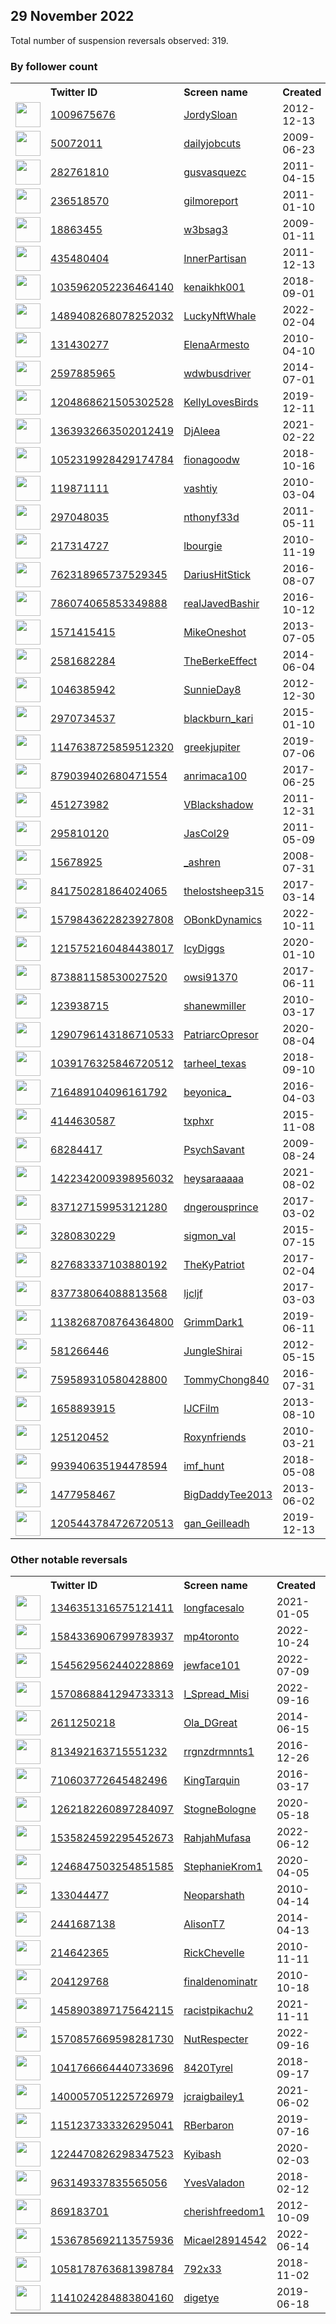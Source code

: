 
## 29 November 2022
Total number of suspension reversals observed: 319.

### By follower count
<table><tr><th></th><th align="left">Twitter ID</th><th align="left">Screen name</th>
<th align="left">Created</th><th align="left">Status</th><th align="left">Suspended</th><th align="left">Followers</th>
<tr><td><a href="https://pbs.twimg.com/profile_images/1636625734159433731/coMmCqbE_normal.jpg"><img src="https://pbs.twimg.com/profile_images/1636625734159433731/coMmCqbE_normal.jpg" width="40px" height="40px" align="center"/></a></td><td><a href="https://twitter.com/intent/user?user_id=1009675676">1009675676</a></td><td><a href="https://twitter.com/JordySloan">JordySloan</a></td><td>2012-12-13</td><td align="center"></td><td></td><td>62039</td></tr>
<tr><td><a href="https://pbs.twimg.com/profile_images/880540713141907456/kv0cv7Yy_normal.jpg"><img src="https://pbs.twimg.com/profile_images/880540713141907456/kv0cv7Yy_normal.jpg" width="40px" height="40px" align="center"/></a></td><td><a href="https://twitter.com/intent/user?user_id=50072011">50072011</a></td><td><a href="https://twitter.com/dailyjobcuts">dailyjobcuts</a></td><td>2009-06-23</td><td align="center"></td><td></td><td>25576</td></tr>
<tr><td><a href="https://pbs.twimg.com/profile_images/1640783152095305740/cPvCE9-7_normal.jpg"><img src="https://pbs.twimg.com/profile_images/1640783152095305740/cPvCE9-7_normal.jpg" width="40px" height="40px" align="center"/></a></td><td><a href="https://twitter.com/intent/user?user_id=282761810">282761810</a></td><td><a href="https://twitter.com/gusvasquezc">gusvasquezc</a></td><td>2011-04-15</td><td align="center"></td><td></td><td>23744</td></tr>
<tr><td><a href="https://pbs.twimg.com/profile_images/1524131110069805056/32LfUmaW_normal.jpg"><img src="https://pbs.twimg.com/profile_images/1524131110069805056/32LfUmaW_normal.jpg" width="40px" height="40px" align="center"/></a></td><td><a href="https://twitter.com/intent/user?user_id=236518570">236518570</a></td><td><a href="https://twitter.com/gilmoreport">gilmoreport</a></td><td>2011-01-10</td><td align="center"></td><td>2022-10-28</td><td>23409</td></tr>
<tr><td><a href="https://pbs.twimg.com/profile_images/1598187077488635904/9uSuq0Pd_normal.jpg"><img src="https://pbs.twimg.com/profile_images/1598187077488635904/9uSuq0Pd_normal.jpg" width="40px" height="40px" align="center"/></a></td><td><a href="https://twitter.com/intent/user?user_id=18863455">18863455</a></td><td><a href="https://twitter.com/w3bsag3">w3bsag3</a></td><td>2009-01-11</td><td align="center"></td><td></td><td>9845</td></tr>
<tr><td><a href="https://pbs.twimg.com/profile_images/945729001154367488/DOL8EK6H_normal.jpg"><img src="https://pbs.twimg.com/profile_images/945729001154367488/DOL8EK6H_normal.jpg" width="40px" height="40px" align="center"/></a></td><td><a href="https://twitter.com/intent/user?user_id=435480404">435480404</a></td><td><a href="https://twitter.com/InnerPartisan">InnerPartisan</a></td><td>2011-12-13</td><td align="center">🚫</td><td></td><td>8501</td></tr>
<tr><td><a href="https://pbs.twimg.com/profile_images/1658604855307452417/0KG2bU1Y_normal.jpg"><img src="https://pbs.twimg.com/profile_images/1658604855307452417/0KG2bU1Y_normal.jpg" width="40px" height="40px" align="center"/></a></td><td><a href="https://twitter.com/intent/user?user_id=1035962052236464140">1035962052236464140</a></td><td><a href="https://twitter.com/kenaikhk001">kenaikhk001</a></td><td>2018-09-01</td><td align="center"></td><td></td><td>7837</td></tr>
<tr><td><a href="https://pbs.twimg.com/profile_images/1556564140617265154/DQ5nh7nn_normal.jpg"><img src="https://pbs.twimg.com/profile_images/1556564140617265154/DQ5nh7nn_normal.jpg" width="40px" height="40px" align="center"/></a></td><td><a href="https://twitter.com/intent/user?user_id=1489408268078252032">1489408268078252032</a></td><td><a href="https://twitter.com/LuckyNftWhale">LuckyNftWhale</a></td><td>2022-02-04</td><td align="center"></td><td>2022-11-09</td><td>7474</td></tr>
<tr><td><a href="https://pbs.twimg.com/profile_images/1568673207523180549/6CH3TXxW_normal.jpg"><img src="https://pbs.twimg.com/profile_images/1568673207523180549/6CH3TXxW_normal.jpg" width="40px" height="40px" align="center"/></a></td><td><a href="https://twitter.com/intent/user?user_id=131430277">131430277</a></td><td><a href="https://twitter.com/ElenaArmesto">ElenaArmesto</a></td><td>2010-04-10</td><td align="center"></td><td>2022-10-28</td><td>6638</td></tr>
<tr><td><a href="https://pbs.twimg.com/profile_images/1305673734838198272/p-2RXLuF_normal.jpg"><img src="https://pbs.twimg.com/profile_images/1305673734838198272/p-2RXLuF_normal.jpg" width="40px" height="40px" align="center"/></a></td><td><a href="https://twitter.com/intent/user?user_id=2597885965">2597885965</a></td><td><a href="https://twitter.com/wdwbusdriver">wdwbusdriver</a></td><td>2014-07-01</td><td align="center"></td><td></td><td>5511</td></tr>
<tr><td><a href="https://pbs.twimg.com/profile_images/1598495501208338432/balaRoWQ_normal.jpg"><img src="https://pbs.twimg.com/profile_images/1598495501208338432/balaRoWQ_normal.jpg" width="40px" height="40px" align="center"/></a></td><td><a href="https://twitter.com/intent/user?user_id=1204868621505302528">1204868621505302528</a></td><td><a href="https://twitter.com/KellyLovesBirds">KellyLovesBirds</a></td><td>2019-12-11</td><td align="center"></td><td>2022-11-04</td><td>5221</td></tr>
<tr><td><a href="https://pbs.twimg.com/profile_images/1363933051789717505/GaYS0UEz_normal.jpg"><img src="https://pbs.twimg.com/profile_images/1363933051789717505/GaYS0UEz_normal.jpg" width="40px" height="40px" align="center"/></a></td><td><a href="https://twitter.com/intent/user?user_id=1363932663502012419">1363932663502012419</a></td><td><a href="https://twitter.com/DjAleea">DjAleea</a></td><td>2021-02-22</td><td align="center"></td><td>2022-11-26</td><td>4977</td></tr>
<tr><td><a href="https://pbs.twimg.com/profile_images/1597749847288942592/jg6JWfyk_normal.jpg"><img src="https://pbs.twimg.com/profile_images/1597749847288942592/jg6JWfyk_normal.jpg" width="40px" height="40px" align="center"/></a></td><td><a href="https://twitter.com/intent/user?user_id=1052319928429174784">1052319928429174784</a></td><td><a href="https://twitter.com/fionagoodw">fionagoodw</a></td><td>2018-10-16</td><td align="center"></td><td></td><td>4783</td></tr>
<tr><td><a href="https://pbs.twimg.com/profile_images/1490782148630040577/nmgtqORl_normal.jpg"><img src="https://pbs.twimg.com/profile_images/1490782148630040577/nmgtqORl_normal.jpg" width="40px" height="40px" align="center"/></a></td><td><a href="https://twitter.com/intent/user?user_id=119871111">119871111</a></td><td><a href="https://twitter.com/vashtiy">vashtiy</a></td><td>2010-03-04</td><td align="center"></td><td>2022-11-27</td><td>4730</td></tr>
<tr><td><a href="https://pbs.twimg.com/profile_images/1598531802481598464/RyMBGfDE_normal.jpg"><img src="https://pbs.twimg.com/profile_images/1598531802481598464/RyMBGfDE_normal.jpg" width="40px" height="40px" align="center"/></a></td><td><a href="https://twitter.com/intent/user?user_id=297048035">297048035</a></td><td><a href="https://twitter.com/nthonyf33d">nthonyf33d</a></td><td>2011-05-11</td><td align="center"></td><td></td><td>4727</td></tr>
<tr><td><a href="https://pbs.twimg.com/profile_images/1024354448158679041/f0pisQjN_normal.jpg"><img src="https://pbs.twimg.com/profile_images/1024354448158679041/f0pisQjN_normal.jpg" width="40px" height="40px" align="center"/></a></td><td><a href="https://twitter.com/intent/user?user_id=217314727">217314727</a></td><td><a href="https://twitter.com/lbourgie">lbourgie</a></td><td>2010-11-19</td><td align="center">🔒</td><td></td><td>4558</td></tr>
<tr><td><a href="https://pbs.twimg.com/profile_images/1597624137622716416/feUqI1Ww_normal.jpg"><img src="https://pbs.twimg.com/profile_images/1597624137622716416/feUqI1Ww_normal.jpg" width="40px" height="40px" align="center"/></a></td><td><a href="https://twitter.com/intent/user?user_id=762318965737529345">762318965737529345</a></td><td><a href="https://twitter.com/DariusHitStick">DariusHitStick</a></td><td>2016-08-07</td><td align="center"></td><td></td><td>4525</td></tr>
<tr><td><a href="https://pbs.twimg.com/profile_images/1459613502100975618/PtABZ_-W_normal.jpg"><img src="https://pbs.twimg.com/profile_images/1459613502100975618/PtABZ_-W_normal.jpg" width="40px" height="40px" align="center"/></a></td><td><a href="https://twitter.com/intent/user?user_id=786074065853349888">786074065853349888</a></td><td><a href="https://twitter.com/realJavedBashir">realJavedBashir</a></td><td>2016-10-12</td><td align="center"></td><td>2022-11-08</td><td>4467</td></tr>
<tr><td><a href="https://pbs.twimg.com/profile_images/851068739852263425/5x2w36Et_normal.jpg"><img src="https://pbs.twimg.com/profile_images/851068739852263425/5x2w36Et_normal.jpg" width="40px" height="40px" align="center"/></a></td><td><a href="https://twitter.com/intent/user?user_id=1571415415">1571415415</a></td><td><a href="https://twitter.com/MikeOneshot">MikeOneshot</a></td><td>2013-07-05</td><td align="center"></td><td></td><td>4416</td></tr>
<tr><td><a href="https://pbs.twimg.com/profile_images/914384746741985280/Mhm40efN_normal.jpg"><img src="https://pbs.twimg.com/profile_images/914384746741985280/Mhm40efN_normal.jpg" width="40px" height="40px" align="center"/></a></td><td><a href="https://twitter.com/intent/user?user_id=2581682284">2581682284</a></td><td><a href="https://twitter.com/TheBerkeEffect">TheBerkeEffect</a></td><td>2014-06-04</td><td align="center"></td><td></td><td>4381</td></tr>
<tr><td><a href="https://pbs.twimg.com/profile_images/1456391535361150980/zw4y0DCi_normal.jpg"><img src="https://pbs.twimg.com/profile_images/1456391535361150980/zw4y0DCi_normal.jpg" width="40px" height="40px" align="center"/></a></td><td><a href="https://twitter.com/intent/user?user_id=1046385942">1046385942</a></td><td><a href="https://twitter.com/SunnieDay8">SunnieDay8</a></td><td>2012-12-30</td><td align="center"></td><td>2022-08-11</td><td>4142</td></tr>
<tr><td><a href="https://pbs.twimg.com/profile_images/1070728948869464065/rlrE2ZlZ_normal.jpg"><img src="https://pbs.twimg.com/profile_images/1070728948869464065/rlrE2ZlZ_normal.jpg" width="40px" height="40px" align="center"/></a></td><td><a href="https://twitter.com/intent/user?user_id=2970734537">2970734537</a></td><td><a href="https://twitter.com/blackburn_kari">blackburn_kari</a></td><td>2015-01-10</td><td align="center"></td><td>2022-02-13</td><td>4102</td></tr>
<tr><td><a href="https://pbs.twimg.com/profile_images/1621346594380472321/wdEu_Ezo_normal.jpg"><img src="https://pbs.twimg.com/profile_images/1621346594380472321/wdEu_Ezo_normal.jpg" width="40px" height="40px" align="center"/></a></td><td><a href="https://twitter.com/intent/user?user_id=1147638725859512320">1147638725859512320</a></td><td><a href="https://twitter.com/greekjupiter">greekjupiter</a></td><td>2019-07-06</td><td align="center">🔒</td><td></td><td>4016</td></tr>
<tr><td><a href="https://pbs.twimg.com/profile_images/1563937121471176704/AGZXEAXi_normal.jpg"><img src="https://pbs.twimg.com/profile_images/1563937121471176704/AGZXEAXi_normal.jpg" width="40px" height="40px" align="center"/></a></td><td><a href="https://twitter.com/intent/user?user_id=879039402680471554">879039402680471554</a></td><td><a href="https://twitter.com/anrimaca100">anrimaca100</a></td><td>2017-06-25</td><td align="center"></td><td>2022-10-10</td><td>3972</td></tr>
<tr><td><a href="https://pbs.twimg.com/profile_images/2211388965/vincent_B_normal.jpg"><img src="https://pbs.twimg.com/profile_images/2211388965/vincent_B_normal.jpg" width="40px" height="40px" align="center"/></a></td><td><a href="https://twitter.com/intent/user?user_id=451273982">451273982</a></td><td><a href="https://twitter.com/VBlackshadow">VBlackshadow</a></td><td>2011-12-31</td><td align="center"></td><td></td><td>3585</td></tr>
<tr><td><a href="https://pbs.twimg.com/profile_images/1459823263002071046/zgvCtob3_normal.jpg"><img src="https://pbs.twimg.com/profile_images/1459823263002071046/zgvCtob3_normal.jpg" width="40px" height="40px" align="center"/></a></td><td><a href="https://twitter.com/intent/user?user_id=295810120">295810120</a></td><td><a href="https://twitter.com/JasCol29">JasCol29</a></td><td>2011-05-09</td><td align="center"></td><td>2022-10-14</td><td>3330</td></tr>
<tr><td><a href="https://pbs.twimg.com/profile_images/1642717836467634182/ijtEGBTx_normal.jpg"><img src="https://pbs.twimg.com/profile_images/1642717836467634182/ijtEGBTx_normal.jpg" width="40px" height="40px" align="center"/></a></td><td><a href="https://twitter.com/intent/user?user_id=15678925">15678925</a></td><td><a href="https://twitter.com/_ashren">_ashren</a></td><td>2008-07-31</td><td align="center">🔒</td><td></td><td>3149</td></tr>
<tr><td><a href="https://pbs.twimg.com/profile_images/1086040962135146496/9fCdwX4I_normal.jpg"><img src="https://pbs.twimg.com/profile_images/1086040962135146496/9fCdwX4I_normal.jpg" width="40px" height="40px" align="center"/></a></td><td><a href="https://twitter.com/intent/user?user_id=841750281864024065">841750281864024065</a></td><td><a href="https://twitter.com/thelostsheep315">thelostsheep315</a></td><td>2017-03-14</td><td align="center">🔒</td><td></td><td>3053</td></tr>
<tr><td><a href="https://pbs.twimg.com/profile_images/1659297106497007629/409kzh9r_normal.jpg"><img src="https://pbs.twimg.com/profile_images/1659297106497007629/409kzh9r_normal.jpg" width="40px" height="40px" align="center"/></a></td><td><a href="https://twitter.com/intent/user?user_id=1579843622823927808">1579843622823927808</a></td><td><a href="https://twitter.com/OBonkDynamics">OBonkDynamics</a></td><td>2022-10-11</td><td align="center"></td><td>2022-11-18</td><td>3034</td></tr>
<tr><td><a href="https://pbs.twimg.com/profile_images/1649165816200347648/kzLKu1RR_normal.jpg"><img src="https://pbs.twimg.com/profile_images/1649165816200347648/kzLKu1RR_normal.jpg" width="40px" height="40px" align="center"/></a></td><td><a href="https://twitter.com/intent/user?user_id=1215752160484438017">1215752160484438017</a></td><td><a href="https://twitter.com/IcyDiggs">IcyDiggs</a></td><td>2020-01-10</td><td align="center"></td><td></td><td>2488</td></tr>
<tr><td><a href="https://pbs.twimg.com/profile_images/1029851537944862720/VoD-qUvg_normal.jpg"><img src="https://pbs.twimg.com/profile_images/1029851537944862720/VoD-qUvg_normal.jpg" width="40px" height="40px" align="center"/></a></td><td><a href="https://twitter.com/intent/user?user_id=873881158530027520">873881158530027520</a></td><td><a href="https://twitter.com/owsi91370">owsi91370</a></td><td>2017-06-11</td><td align="center"></td><td></td><td>2446</td></tr>
<tr><td><a href="https://pbs.twimg.com/profile_images/913203669935558656/XNAru-jo_normal.jpg"><img src="https://pbs.twimg.com/profile_images/913203669935558656/XNAru-jo_normal.jpg" width="40px" height="40px" align="center"/></a></td><td><a href="https://twitter.com/intent/user?user_id=123938715">123938715</a></td><td><a href="https://twitter.com/shanewmiller">shanewmiller</a></td><td>2010-03-17</td><td align="center"></td><td></td><td>2382</td></tr>
<tr><td><a href="https://pbs.twimg.com/profile_images/1325089461529677826/WgdNoHsQ_normal.jpg"><img src="https://pbs.twimg.com/profile_images/1325089461529677826/WgdNoHsQ_normal.jpg" width="40px" height="40px" align="center"/></a></td><td><a href="https://twitter.com/intent/user?user_id=1290796143186710533">1290796143186710533</a></td><td><a href="https://twitter.com/PatriarcOpresor">PatriarcOpresor</a></td><td>2020-08-04</td><td align="center"></td><td></td><td>2251</td></tr>
<tr><td><a href="https://pbs.twimg.com/profile_images/1054131693756538886/y6E4kDnD_normal.jpg"><img src="https://pbs.twimg.com/profile_images/1054131693756538886/y6E4kDnD_normal.jpg" width="40px" height="40px" align="center"/></a></td><td><a href="https://twitter.com/intent/user?user_id=1039176325846720512">1039176325846720512</a></td><td><a href="https://twitter.com/tarheel_texas">tarheel_texas</a></td><td>2018-09-10</td><td align="center"></td><td></td><td>2215</td></tr>
<tr><td><a href="https://pbs.twimg.com/profile_images/1015600495845658624/HOZZNKkQ_normal.jpg"><img src="https://pbs.twimg.com/profile_images/1015600495845658624/HOZZNKkQ_normal.jpg" width="40px" height="40px" align="center"/></a></td><td><a href="https://twitter.com/intent/user?user_id=716489104096161792">716489104096161792</a></td><td><a href="https://twitter.com/beyonica_">beyonica_</a></td><td>2016-04-03</td><td align="center"></td><td></td><td>2148</td></tr>
<tr><td><a href="https://pbs.twimg.com/profile_images/1597697221331394562/0gMx6TXN_normal.jpg"><img src="https://pbs.twimg.com/profile_images/1597697221331394562/0gMx6TXN_normal.jpg" width="40px" height="40px" align="center"/></a></td><td><a href="https://twitter.com/intent/user?user_id=4144630587">4144630587</a></td><td><a href="https://twitter.com/txphxr">txphxr</a></td><td>2015-11-08</td><td align="center"></td><td></td><td>2131</td></tr>
<tr><td><a href="https://pbs.twimg.com/profile_images/378350720/close_E_wedding_normal.jpg"><img src="https://pbs.twimg.com/profile_images/378350720/close_E_wedding_normal.jpg" width="40px" height="40px" align="center"/></a></td><td><a href="https://twitter.com/intent/user?user_id=68284417">68284417</a></td><td><a href="https://twitter.com/PsychSavant">PsychSavant</a></td><td>2009-08-24</td><td align="center"></td><td></td><td>2093</td></tr>
<tr><td><a href="https://pbs.twimg.com/profile_images/1640801565966585875/SCSJHPN-_normal.jpg"><img src="https://pbs.twimg.com/profile_images/1640801565966585875/SCSJHPN-_normal.jpg" width="40px" height="40px" align="center"/></a></td><td><a href="https://twitter.com/intent/user?user_id=1422342009398956032">1422342009398956032</a></td><td><a href="https://twitter.com/heysaraaaaa">heysaraaaaa</a></td><td>2021-08-02</td><td align="center"></td><td>2022-11-08</td><td>2034</td></tr>
<tr><td><a href="https://pbs.twimg.com/profile_images/1304883418216398849/-MjumJ-t_normal.jpg"><img src="https://pbs.twimg.com/profile_images/1304883418216398849/-MjumJ-t_normal.jpg" width="40px" height="40px" align="center"/></a></td><td><a href="https://twitter.com/intent/user?user_id=837127159953121280">837127159953121280</a></td><td><a href="https://twitter.com/dngerousprince">dngerousprince</a></td><td>2017-03-02</td><td align="center"></td><td></td><td>1967</td></tr>
<tr><td><a href="https://pbs.twimg.com/profile_images/674690717445316609/Do1lclgj_normal.jpg"><img src="https://pbs.twimg.com/profile_images/674690717445316609/Do1lclgj_normal.jpg" width="40px" height="40px" align="center"/></a></td><td><a href="https://twitter.com/intent/user?user_id=3280830229">3280830229</a></td><td><a href="https://twitter.com/sigmon_val">sigmon_val</a></td><td>2015-07-15</td><td align="center"></td><td></td><td>1955</td></tr>
<tr><td><a href="https://pbs.twimg.com/profile_images/1177124193227431941/4RluIqaI_normal.jpg"><img src="https://pbs.twimg.com/profile_images/1177124193227431941/4RluIqaI_normal.jpg" width="40px" height="40px" align="center"/></a></td><td><a href="https://twitter.com/intent/user?user_id=827683337103880192">827683337103880192</a></td><td><a href="https://twitter.com/TheKyPatriot">TheKyPatriot</a></td><td>2017-02-04</td><td align="center"></td><td></td><td>1935</td></tr>
<tr><td><a href="https://pbs.twimg.com/profile_images/1650568521904971797/B-1055i5_normal.jpg"><img src="https://pbs.twimg.com/profile_images/1650568521904971797/B-1055i5_normal.jpg" width="40px" height="40px" align="center"/></a></td><td><a href="https://twitter.com/intent/user?user_id=837738064088813568">837738064088813568</a></td><td><a href="https://twitter.com/ljcljf">ljcljf</a></td><td>2017-03-03</td><td align="center"></td><td></td><td>1880</td></tr>
<tr><td><a href="https://pbs.twimg.com/profile_images/1611921211214233603/j2uP8b1u_normal.jpg"><img src="https://pbs.twimg.com/profile_images/1611921211214233603/j2uP8b1u_normal.jpg" width="40px" height="40px" align="center"/></a></td><td><a href="https://twitter.com/intent/user?user_id=1138268708764364800">1138268708764364800</a></td><td><a href="https://twitter.com/GrimmDark1">GrimmDark1</a></td><td>2019-06-11</td><td align="center"></td><td>2022-10-17</td><td>1868</td></tr>
<tr><td><a href="https://pbs.twimg.com/profile_images/1647299664163528704/mrV2b_Q8_normal.jpg"><img src="https://pbs.twimg.com/profile_images/1647299664163528704/mrV2b_Q8_normal.jpg" width="40px" height="40px" align="center"/></a></td><td><a href="https://twitter.com/intent/user?user_id=581266446">581266446</a></td><td><a href="https://twitter.com/JungleShirai">JungleShirai</a></td><td>2012-05-15</td><td align="center"></td><td></td><td>1853</td></tr>
<tr><td><a href="https://pbs.twimg.com/profile_images/1092549305334870016/ZuGhOktk_normal.jpg"><img src="https://pbs.twimg.com/profile_images/1092549305334870016/ZuGhOktk_normal.jpg" width="40px" height="40px" align="center"/></a></td><td><a href="https://twitter.com/intent/user?user_id=759589310580428800">759589310580428800</a></td><td><a href="https://twitter.com/TommyChong840">TommyChong840</a></td><td>2016-07-31</td><td align="center"></td><td></td><td>1851</td></tr>
<tr><td><a href="https://pbs.twimg.com/profile_images/850704768150450176/a5ec--Pa_normal.jpg"><img src="https://pbs.twimg.com/profile_images/850704768150450176/a5ec--Pa_normal.jpg" width="40px" height="40px" align="center"/></a></td><td><a href="https://twitter.com/intent/user?user_id=1658893915">1658893915</a></td><td><a href="https://twitter.com/IJCFilm">IJCFilm</a></td><td>2013-08-10</td><td align="center"></td><td></td><td>1798</td></tr>
<tr><td><a href="https://pbs.twimg.com/profile_images/783483096142274560/6r48uErx_normal.jpg"><img src="https://pbs.twimg.com/profile_images/783483096142274560/6r48uErx_normal.jpg" width="40px" height="40px" align="center"/></a></td><td><a href="https://twitter.com/intent/user?user_id=125120452">125120452</a></td><td><a href="https://twitter.com/Roxynfriends">Roxynfriends</a></td><td>2010-03-21</td><td align="center"></td><td>2022-10-29</td><td>1739</td></tr>
<tr><td><a href="https://pbs.twimg.com/profile_images/994014185615970304/it81Sbnh_normal.jpg"><img src="https://pbs.twimg.com/profile_images/994014185615970304/it81Sbnh_normal.jpg" width="40px" height="40px" align="center"/></a></td><td><a href="https://twitter.com/intent/user?user_id=993940635194478594">993940635194478594</a></td><td><a href="https://twitter.com/imf_hunt">imf_hunt</a></td><td>2018-05-08</td><td align="center"></td><td></td><td>1728</td></tr>
<tr><td><a href="https://pbs.twimg.com/profile_images/935045254511603712/OBuQg6ln_normal.jpg"><img src="https://pbs.twimg.com/profile_images/935045254511603712/OBuQg6ln_normal.jpg" width="40px" height="40px" align="center"/></a></td><td><a href="https://twitter.com/intent/user?user_id=1477958467">1477958467</a></td><td><a href="https://twitter.com/BigDaddyTee2013">BigDaddyTee2013</a></td><td>2013-06-02</td><td align="center"></td><td></td><td>1711</td></tr>
<tr><td><a href="https://pbs.twimg.com/profile_images/1597552538760380419/CQiDuBzI_normal.jpg"><img src="https://pbs.twimg.com/profile_images/1597552538760380419/CQiDuBzI_normal.jpg" width="40px" height="40px" align="center"/></a></td><td><a href="https://twitter.com/intent/user?user_id=1205443784726720513">1205443784726720513</a></td><td><a href="https://twitter.com/gan_Geilleadh">gan_Geilleadh</a></td><td>2019-12-13</td><td align="center"></td><td>2022-09-28</td><td>1695</td></tr>
</table>

### Other notable reversals
<table><tr><th></th><th align="left">Twitter ID</th><th align="left">Screen name</th>
<th align="left">Created</th><th align="left">Status</th><th align="left">Suspended</th><th align="left">Followers</th>
<tr><td><a href="https://pbs.twimg.com/profile_images/1394625111878258689/FZdb6F9X_normal.jpg"><img src="https://pbs.twimg.com/profile_images/1394625111878258689/FZdb6F9X_normal.jpg" width="40px" height="40px" align="center"/></a></td><td><a href="https://twitter.com/intent/user?user_id=1346351316575121411">1346351316575121411</a></td><td><a href="https://twitter.com/longfacesalo">longfacesalo</a></td><td>2021-01-05</td><td align="center"></td><td>2022-10-12</td><td>1581</td></tr>
<tr><td><a href="https://pbs.twimg.com/profile_images/1584343001693933569/17nuNynU_normal.jpg"><img src="https://pbs.twimg.com/profile_images/1584343001693933569/17nuNynU_normal.jpg" width="40px" height="40px" align="center"/></a></td><td><a href="https://twitter.com/intent/user?user_id=1584336906799783937">1584336906799783937</a></td><td><a href="https://twitter.com/mp4toronto">mp4toronto</a></td><td>2022-10-24</td><td align="center">👋</td><td>2022-11-27</td><td>1416</td></tr>
<tr><td><a href="https://pbs.twimg.com/profile_images/1567399867189796865/avXqGo7a_normal.jpg"><img src="https://pbs.twimg.com/profile_images/1567399867189796865/avXqGo7a_normal.jpg" width="40px" height="40px" align="center"/></a></td><td><a href="https://twitter.com/intent/user?user_id=1545629562440228869">1545629562440228869</a></td><td><a href="https://twitter.com/jewface101">jewface101</a></td><td>2022-07-09</td><td align="center">🚫</td><td>2022-10-06</td><td>99</td></tr>
<tr><td><a href="https://pbs.twimg.com/profile_images/1570870221346574336/93gZPL68_normal.jpg"><img src="https://pbs.twimg.com/profile_images/1570870221346574336/93gZPL68_normal.jpg" width="40px" height="40px" align="center"/></a></td><td><a href="https://twitter.com/intent/user?user_id=1570868841294733313">1570868841294733313</a></td><td><a href="https://twitter.com/I_Spread_Misi">I_Spread_Misi</a></td><td>2022-09-16</td><td align="center">👋</td><td>2022-11-25</td><td>1346</td></tr>
<tr><td><a href="https://pbs.twimg.com/profile_images/1613140246991962113/nBFbPPOE_normal.jpg"><img src="https://pbs.twimg.com/profile_images/1613140246991962113/nBFbPPOE_normal.jpg" width="40px" height="40px" align="center"/></a></td><td><a href="https://twitter.com/intent/user?user_id=2611250218">2611250218</a></td><td><a href="https://twitter.com/Ola_DGreat">Ola_DGreat</a></td><td>2014-06-15</td><td align="center">🚫</td><td>2022-11-25</td><td>663</td></tr>
<tr><td><a href="https://pbs.twimg.com/profile_images/1518808533336092672/8pluDW6C_normal.jpg"><img src="https://pbs.twimg.com/profile_images/1518808533336092672/8pluDW6C_normal.jpg" width="40px" height="40px" align="center"/></a></td><td><a href="https://twitter.com/intent/user?user_id=813492163715551232">813492163715551232</a></td><td><a href="https://twitter.com/rrgnzdrmnnts1">rrgnzdrmnnts1</a></td><td>2016-12-26</td><td align="center">👋</td><td>2022-11-14</td><td>122</td></tr>
<tr><td><a href="https://pbs.twimg.com/profile_images/758794011742081024/gulUzNkV_normal.jpg"><img src="https://pbs.twimg.com/profile_images/758794011742081024/gulUzNkV_normal.jpg" width="40px" height="40px" align="center"/></a></td><td><a href="https://twitter.com/intent/user?user_id=710603772645482496">710603772645482496</a></td><td><a href="https://twitter.com/KingTarquin">KingTarquin</a></td><td>2016-03-17</td><td align="center"></td><td>2022-11-14</td><td>6</td></tr>
<tr><td><a href="https://pbs.twimg.com/profile_images/1326421447863128066/8Xsz71eK_normal.jpg"><img src="https://pbs.twimg.com/profile_images/1326421447863128066/8Xsz71eK_normal.jpg" width="40px" height="40px" align="center"/></a></td><td><a href="https://twitter.com/intent/user?user_id=1262182260897284097">1262182260897284097</a></td><td><a href="https://twitter.com/StogneBologne">StogneBologne</a></td><td>2020-05-18</td><td align="center">🚫</td><td>2022-08-27</td><td>1172</td></tr>
<tr><td><a href="https://pbs.twimg.com/profile_images/1550140535255420939/R6YeuKi-_normal.jpg"><img src="https://pbs.twimg.com/profile_images/1550140535255420939/R6YeuKi-_normal.jpg" width="40px" height="40px" align="center"/></a></td><td><a href="https://twitter.com/intent/user?user_id=1535824592295452673">1535824592295452673</a></td><td><a href="https://twitter.com/RahjahMufasa">RahjahMufasa</a></td><td>2022-06-12</td><td align="center"></td><td>2022-11-04</td><td>191</td></tr>
<tr><td><a href="https://pbs.twimg.com/profile_images/1417155784044077058/UAgLPJxs_normal.jpg"><img src="https://pbs.twimg.com/profile_images/1417155784044077058/UAgLPJxs_normal.jpg" width="40px" height="40px" align="center"/></a></td><td><a href="https://twitter.com/intent/user?user_id=1246847503254851585">1246847503254851585</a></td><td><a href="https://twitter.com/StephanieKrom1">StephanieKrom1</a></td><td>2020-04-05</td><td align="center"></td><td>2022-10-28</td><td>1687</td></tr>
<tr><td><a href="https://pbs.twimg.com/profile_images/1462111324499025924/Thq1mxok_normal.jpg"><img src="https://pbs.twimg.com/profile_images/1462111324499025924/Thq1mxok_normal.jpg" width="40px" height="40px" align="center"/></a></td><td><a href="https://twitter.com/intent/user?user_id=133044477">133044477</a></td><td><a href="https://twitter.com/Neoparshath">Neoparshath</a></td><td>2010-04-14</td><td align="center"></td><td>2022-11-02</td><td>133</td></tr>
<tr><td><a href="https://pbs.twimg.com/profile_images/583030198523858944/mIjp4Q4w_normal.jpg"><img src="https://pbs.twimg.com/profile_images/583030198523858944/mIjp4Q4w_normal.jpg" width="40px" height="40px" align="center"/></a></td><td><a href="https://twitter.com/intent/user?user_id=2441687138">2441687138</a></td><td><a href="https://twitter.com/AlisonT7">AlisonT7</a></td><td>2014-04-13</td><td align="center">🚫</td><td>2022-10-20</td><td>543</td></tr>
<tr><td><a href="https://pbs.twimg.com/profile_images/1045268871127728128/3oQL-eah_normal.jpg"><img src="https://pbs.twimg.com/profile_images/1045268871127728128/3oQL-eah_normal.jpg" width="40px" height="40px" align="center"/></a></td><td><a href="https://twitter.com/intent/user?user_id=214642365">214642365</a></td><td><a href="https://twitter.com/RickChevelle">RickChevelle</a></td><td>2010-11-11</td><td align="center"></td><td>2022-10-29</td><td>454</td></tr>
<tr><td><a href="https://pbs.twimg.com/profile_images/1566613409390632962/IThZ8Vow_normal.jpg"><img src="https://pbs.twimg.com/profile_images/1566613409390632962/IThZ8Vow_normal.jpg" width="40px" height="40px" align="center"/></a></td><td><a href="https://twitter.com/intent/user?user_id=204129768">204129768</a></td><td><a href="https://twitter.com/finaldenominatr">finaldenominatr</a></td><td>2010-10-18</td><td align="center"></td><td>2022-11-04</td><td>1212</td></tr>
<tr><td><a href="https://pbs.twimg.com/profile_images/1598661012944834565/tn3fc3RW_normal.jpg"><img src="https://pbs.twimg.com/profile_images/1598661012944834565/tn3fc3RW_normal.jpg" width="40px" height="40px" align="center"/></a></td><td><a href="https://twitter.com/intent/user?user_id=1458903897175642115">1458903897175642115</a></td><td><a href="https://twitter.com/racistpikachu2">racistpikachu2</a></td><td>2021-11-11</td><td align="center">🔒🚫</td><td>2022-08-29</td><td>7</td></tr>
<tr><td><a href="https://pbs.twimg.com/profile_images/1573897959313674240/WwF88BEv_normal.jpg"><img src="https://pbs.twimg.com/profile_images/1573897959313674240/WwF88BEv_normal.jpg" width="40px" height="40px" align="center"/></a></td><td><a href="https://twitter.com/intent/user?user_id=1570857669598281730">1570857669598281730</a></td><td><a href="https://twitter.com/NutRespecter">NutRespecter</a></td><td>2022-09-16</td><td align="center"></td><td>2022-11-14</td><td>14</td></tr>
<tr><td><a href="https://pbs.twimg.com/profile_images/1350685527448555521/GlbrRO2S_normal.jpg"><img src="https://pbs.twimg.com/profile_images/1350685527448555521/GlbrRO2S_normal.jpg" width="40px" height="40px" align="center"/></a></td><td><a href="https://twitter.com/intent/user?user_id=1041766664440733696">1041766664440733696</a></td><td><a href="https://twitter.com/8420Tyrel">8420Tyrel</a></td><td>2018-09-17</td><td align="center"></td><td>2022-10-29</td><td>1061</td></tr>
<tr><td><a href="https://pbs.twimg.com/profile_images/1400057285750181897/u7Dp9pbB_normal.jpg"><img src="https://pbs.twimg.com/profile_images/1400057285750181897/u7Dp9pbB_normal.jpg" width="40px" height="40px" align="center"/></a></td><td><a href="https://twitter.com/intent/user?user_id=1400057051225726979">1400057051225726979</a></td><td><a href="https://twitter.com/jcraigbailey1">jcraigbailey1</a></td><td>2021-06-02</td><td align="center"></td><td>2022-10-28</td><td>277</td></tr>
<tr><td><a href="https://pbs.twimg.com/profile_images/1623802783978901505/JFmf33lb_normal.jpg"><img src="https://pbs.twimg.com/profile_images/1623802783978901505/JFmf33lb_normal.jpg" width="40px" height="40px" align="center"/></a></td><td><a href="https://twitter.com/intent/user?user_id=1151237333326295041">1151237333326295041</a></td><td><a href="https://twitter.com/RBerbaron">RBerbaron</a></td><td>2019-07-16</td><td align="center"></td><td>2022-11-07</td><td>521</td></tr>
<tr><td><a href="https://pbs.twimg.com/profile_images/1519331940251443201/mA0y7KcK_normal.jpg"><img src="https://pbs.twimg.com/profile_images/1519331940251443201/mA0y7KcK_normal.jpg" width="40px" height="40px" align="center"/></a></td><td><a href="https://twitter.com/intent/user?user_id=1224470826298347523">1224470826298347523</a></td><td><a href="https://twitter.com/Kyibash">Kyibash</a></td><td>2020-02-03</td><td align="center"></td><td>2022-11-04</td><td>10</td></tr>
<tr><td><a href="https://pbs.twimg.com/profile_images/1610767901996236802/-tqXCNKI_normal.jpg"><img src="https://pbs.twimg.com/profile_images/1610767901996236802/-tqXCNKI_normal.jpg" width="40px" height="40px" align="center"/></a></td><td><a href="https://twitter.com/intent/user?user_id=963149337835565056">963149337835565056</a></td><td><a href="https://twitter.com/YvesValadon">YvesValadon</a></td><td>2018-02-12</td><td align="center">🚫</td><td>2022-11-24</td><td>464</td></tr>
<tr><td><a href="https://pbs.twimg.com/profile_images/2718729276/3f8aeb5f68e2f2798edf4e0528ae083a_normal.jpeg"><img src="https://pbs.twimg.com/profile_images/2718729276/3f8aeb5f68e2f2798edf4e0528ae083a_normal.jpeg" width="40px" height="40px" align="center"/></a></td><td><a href="https://twitter.com/intent/user?user_id=869183701">869183701</a></td><td><a href="https://twitter.com/cherishfreedom1">cherishfreedom1</a></td><td>2012-10-09</td><td align="center"></td><td>2022-10-29</td><td>655</td></tr>
<tr><td><a href="https://pbs.twimg.com/profile_images/1536786953831448577/76ZohAdl_normal.jpg"><img src="https://pbs.twimg.com/profile_images/1536786953831448577/76ZohAdl_normal.jpg" width="40px" height="40px" align="center"/></a></td><td><a href="https://twitter.com/intent/user?user_id=1536785692113575936">1536785692113575936</a></td><td><a href="https://twitter.com/Micael28914542">Micael28914542</a></td><td>2022-06-14</td><td align="center">🚫</td><td>2022-11-04</td><td>87</td></tr>
<tr><td><a href="https://pbs.twimg.com/profile_images/1607409756523708416/L4QXh6DI_normal.jpg"><img src="https://pbs.twimg.com/profile_images/1607409756523708416/L4QXh6DI_normal.jpg" width="40px" height="40px" align="center"/></a></td><td><a href="https://twitter.com/intent/user?user_id=1058178763681398784">1058178763681398784</a></td><td><a href="https://twitter.com/792x33">792x33</a></td><td>2018-11-02</td><td align="center">🚫</td><td>2022-03-04</td><td>1608</td></tr>
<tr><td><a href="https://pbs.twimg.com/profile_images/1594913084883320832/wEChTlVE_normal.jpg"><img src="https://pbs.twimg.com/profile_images/1594913084883320832/wEChTlVE_normal.jpg" width="40px" height="40px" align="center"/></a></td><td><a href="https://twitter.com/intent/user?user_id=1141024284883804160">1141024284883804160</a></td><td><a href="https://twitter.com/digetye">digetye</a></td><td>2019-06-18</td><td align="center">👋</td><td>2022-12-05</td><td>122</td></tr>
</table>
